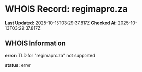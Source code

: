 # WHOIS Record: regimapro.za

**Last Updated:** 2025-10-13T03:29:37.817Z
**Checked At:** 2025-10-13T03:29:37.817Z

## WHOIS Information

**error:** TLD for "regimapro.za" not supported

**status:** error

